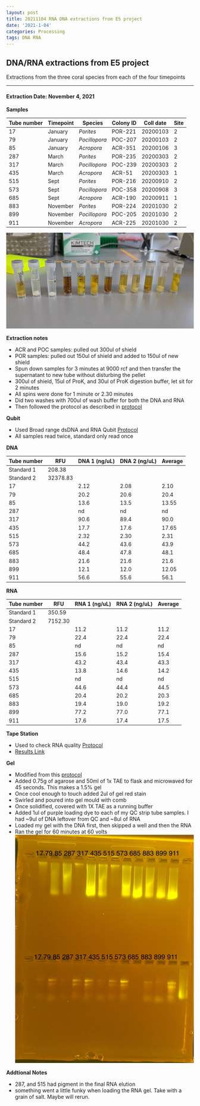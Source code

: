 ```yaml
---
layout: post
title: 20211104 RNA DNA extractions from E5 project
date: '2021-1-04'
categories: Processing
tags: DNA RNA
---
```


## DNA/RNA extractions from E5 project

Extractions from the three coral species from each of the four timepoints

---

#### Extraction Date: November 4, 2021 
**Samples**

| Tube number 	| Timepoint	   	| Species	    | Colony ID 	| Coll date		| Site       	|
|-------------	|------------	|-------------	|-------------	|-------------	|-------------	|
| 17		 	| January	 	| *Porites*		| POR-221      	| 20200103   	| 2				|
| 79			| January	 	| *Pocillopora*	| POC-207	    | 20200103		| 2				|
| 85		 	| January	  	| *Acropora*	| ACR-351    	| 20200106  	| 3				|
| 287		 	| March		 	| *Porites*		| POR-235    	| 20200303   	| 2				|
| 317			| March 		| *Pocillopora*	| POC-239	    | 20200303		| 2				|
| 435		 	| March	  		| *Acropora*	| ACR-51    	| 20200303  	| 1				|
| 515		 	| Sept		 	| *Porites*		| POR-216     	| 20200910   	| 2				|
| 573			| Sept	 		| *Pocillopora*	| POC-358	    | 20200908		| 3				|
| 685		 	| Sept		  	| *Acropora*	| ACR-190    	| 20200911  	| 1				|
| 883		 	| November	 	| *Porites*		| POR-224	   	| 20201030   	| 2				|
| 899			| November	 	| *Pocillopora*	| POC-205	    | 20201030		| 2				|
| 911		 	| November	  	| *Acropora*	| ACR-225    	| 20201030  	| 2				|


![20211104_samples.jpg](https://github.com/Kterpis/Putnam_Lab_Notebook/blob/master/images/samples/20211104_samples.jpg?raw=true)


**Extraction notes**
 - ACR and POC samples: pulled out 300ul of shield
 - POR samples: pulled out 150ul of shield and added to 150ul of new shield 
 - Spun down samples for 3 minutes at 9000 rcf and then transfer the supernatant to new tube without disturbing the pellet
 - 300ul of shield, 15ul of ProK, and 30ul of ProK digestion buffer, let sit for 2 minutes
 - All spins were done for 1 minute or 2.30 minutes
 - Did two washes with 700ul of wash buffer for both the DNA and RNA
 - Then followed the protocol as described in [protocol](https://github.com/emmastrand/EmmaStrand_Notebook/blob/master/_posts/2019-05-31-Zymo-Duet-RNA-DNA-Extraction-Protocol.md)


**Qubit**
 - Used Broad range dsDNA and RNA Qubit [Protocol](https://meschedl.github.io/MESPutnam_Open_Lab_Notebook/Qubit-Protocol/)
 - All samples read twice, standard only read once
 
**DNA**

| Tube number 	| RFU		   	| DNA 1 (ng/uL) | DNA 2 (ng/uL) | Average     	|
|-------------	|------------	|-------------	|-------------	|-------------	|
| Standard 1  	| 208.38	 	| 		      	| 		      	|	         	|
| Standard 2 	| 32378.83	 	| 		    	| 		    	| 	        	|
| 17		 	|		     	| 2.12	     	| 2.08	     	| 2.10        	|
| 79		 	| 			   	| 20.2  	    | 20.6        	| 20.4			|
| 85		  	|		     	| 13.6 	      	| 13.5        	| 13.55       	|
| 287		 	| 			   	| nd	       	| nd	       	| nd      		|
| 317		  	|		     	| 90.6      	| 89.4         	| 90.0        	|
| 435		 	| 			   	| 17.7      	| 17.6	      	| 17.65       	|
| 515		  	|		     	| 2.32       	| 2.30        	| 2.31       	|
| 573		 	| 			   	| 44.2       	| 43.6         	| 43.9      	|
| 685		  	|		     	| 48.4  	    | 47.8         	| 48.1        	|
| 883		 	| 			   	| 21.6        	| 21.6        	| 21.6        	|
| 899		  	|		     	| 12.1      	| 12.0      	| 12.05       	|
| 911		 	| 			   	| 56.6       	| 55.6         	| 56.1       	|


**RNA**


| Tube number 	| RFU		   	| RNA 1 (ng/uL) | RNA 2 (ng/uL) | Average     	|
|-------------	|------------	|-------------	|-------------	|-------------	|
| Standard 1  	| 350.59	 	| 		      	| 		      	|	         	|
| Standard 2 	| 7152.30	 	| 		    	| 		    	| 	        	|
| 17		 	|		     	| 11.2	     	| 11.2	     	| 11.2        	|
| 79		 	| 			   	| 22.4  	    | 22.4        	| 22.4			|
| 85		  	|		     	| nd 	      	| nd        	| nd	       	|
| 287		 	| 			   	| 15.6        	| 15.2        	| 15.4     		|
| 317		  	|		     	| 43.2      	| 43.4         	| 43.3        	|
| 435		 	| 			   	| 13.8      	| 14.6	      	| 14.2       	|
| 515		  	|		     	| nd	       	| nd        	| nd	       	|
| 573		 	| 			   	| 44.6       	| 44.4         	| 44.5      	|
| 685		  	|		     	| 20.4  	    | 20.2         	| 20.3        	|
| 883		 	| 			   	| 19.4        	| 19.0        	| 19.2        	|
| 899		  	|		     	| 77.2      	| 77.0      	| 77.1       	|
| 911		 	| 			   	| 17.6       	| 17.4         	| 17.5       	|


**Tape Station**
 - Used to check RNA quality [Protocol](https://meschedl.github.io/MESPutnam_Open_Lab_Notebook/RNA-TapeStation-Protocol/)
 - [Results Link](https://github.com/Kterpis/Putnam_Lab_Notebook/blob/20a9c73aea2e3f48995dfc816e59830cf81bbdc9/images/tape_station/2021-11-04%20-%2014.36.53.pdf)

**Gel**
 - Modified from this [protocol](https://meschedl.github.io/MESPutnam_Open_Lab_Notebook/Gel-Protocol/)
 - Added 0.75g of agarose and 50ml of 1x TAE to flask and microwaved for 45 seconds. This makes a 1.5% gel
 - Once cool enough to touch added 2ul of gel red stain
 - Swirled and poured into gel mould with comb
 - Once solidified, covered with 1X TAE as a running buffer
 - Added 1ul of purple loading dye to each of my QC strip tube samples. I had ~9ul of DNA leftover from QC and ~8ul of RNA
 - Loaded my gel with the DNA first, then skipped a well and then the RNA
 - Ran the gel for 60 minutes at 60 volts
 ![20211104_gel.jpg](https://github.com/Kterpis/Putnam_Lab_Notebook/blob/master/images/gels/20211104_gel.jpg?raw=true)
 
 **Addtional Notes**
  - 287, and 515 had pigment in the final RNA elution
  - something went a little funky when loading the RNA gel. Take with a grain of salt. Maybe will rerun.

